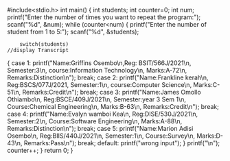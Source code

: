 #include<stdio.h>
int main()
{
    int students;
    int counter=0;
    int num;
    printf("Enter the number of times you want to repeat the program:");
    scanf("%d", &num);
    while (counter<num)
    {
          printf("Enter the number of student from 1 to 5:");
         scanf("%d", &students);

        switch(students)
    //display Transcript
   {
        case 1: printf("Name:Griffins Osembo\n,Reg: BSIT/566J/2021\n, Semester:3\n, course:Information Technology\n, Marks:A-72\n, Remarks:Distinction\n");
        break;
        case 2: printf("Name:Frankline kerah\n, Reg:BSCS/077J/2021, Semester:1\n, course:Computer Science\n, Marks:C-51\n, Remarks:Credit\n");
        break;
        case 3: printf("Name:James Omollo Othiambo\n, Reg:BSCE/409J/2021\n, Semester:year 3 Sem 1\n, Course:Chemical Engineering\n, Marks:B-63\n, Remarks:Credit\n");
        break;
        case 4: printf("Name:Evalyn wamboi Kea\n, Reg:DISE/530J/2021\n, Semester:2\n, Course:Software Engineering\n, Marks:A-88\n, Remarks:Distinction\n");
        break;
        case 5: printf("Name:Marion Adisi Osembo\n, Reg:BIIS/440J/2021\n, Semester:1\n, Course:Survey\n, Marks:D-43\n, Remarks:Pass\n");
        break;
        default: printf("wrong input");
    }
        printf("\n");
        counter++;
     }
    return 0;
}
